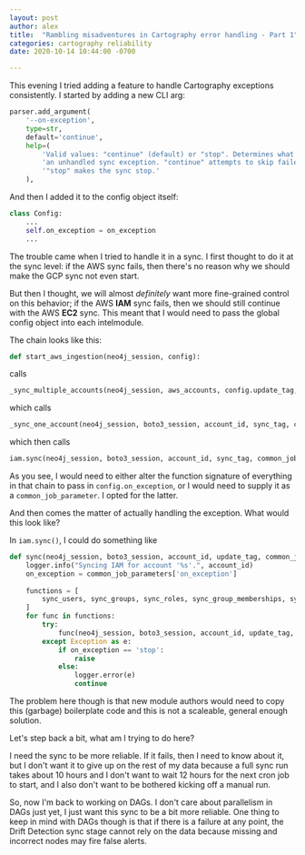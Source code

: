 ```yaml
---
layout: post
author: alex
title:  "Rambling misadventures in Cartography error handling - Part 1"
categories: cartography reliability
date: 2020-10-14 10:44:00 -0700

---
```

This evening I tried adding a feature to handle Cartography exceptions consistently. I started by adding a new CLI arg:

```python
parser.add_argument(
    '--on-exception',
    type=str,
    default='continue',
    help=(
        'Valid values: "continue" (default) or "stop". Determines what cartography will do when it encounters'
        'an unhandled sync exception. "continue" attempts to skip failed instructions and keep going, and'
        '"stop" makes the sync stop.'
    ),
```

And then I added it to the config object itself:

```python
class Config:
	...
	self.on_exception = on_exception
	...
```

The trouble came when I tried to handle it in a sync. I first thought to do it at the sync level: if the AWS sync fails, then there's no reason why we should make the GCP sync not even start.

But then I thought, we will almost _definitely_ want more fine-grained control on this behavior; if the AWS **IAM** sync fails, then we should still continue with the AWS **EC2** sync. This meant that I would need to pass the global config object into each intelmodule.

The chain looks like this: 

```python
def start_aws_ingestion(neo4j_session, config):
```

calls

```python
_sync_multiple_accounts(neo4j_session, aws_accounts, config.update_tag, common_job_parameters)
```

which calls

```python
_sync_one_account(neo4j_session, boto3_session, account_id, sync_tag, common_job_parameters)
```

which then calls
```python
iam.sync(neo4j_session, boto3_session, account_id, sync_tag, common_job_parameters)
```

As you see, I would need to either alter the function signature of everything in that chain to pass in `config.on_exception`, or I would need to supply it as a `common_job_parameter`. I opted for the latter.

And then comes the matter of actually handling the exception. What would this look like?

In `iam.sync()`, I could do something like

```python
def sync(neo4j_session, boto3_session, account_id, update_tag, common_job_parameters):
    logger.info("Syncing IAM for account '%s'.", account_id)
    on_exception = common_job_parameters['on_exception']
    
    functions = [
        sync_users, sync_groups, sync_roles, sync_group_memberships, sync_user_access_keys
    ]
    for func in functions:
        try:
            func(neo4j_session, boto3_session, account_id, update_tag, common_job_parameters)
        except Exception as e:
            if on_exception == 'stop':
                raise
            else:
                logger.error(e)
                continue
```

The problem here though is that new module authors would need to copy this (garbage) boilerplate code and this is not a scaleable, general enough solution.

Let's step back a bit, what am I trying to do here?

I need the sync to be more reliable. If it fails, then I need to know about it, but I don't want it to give up on the rest of my data because a full sync run takes about 10 hours and I don't want to wait 12 hours for the next cron job to start, and I also don't want to be bothered kicking off a manual run.

So, now I'm back to working on DAGs. I don't care about parallelism in DAGs just yet, I just want this sync to be a bit more reliable. One thing to keep in mind with DAGs though is that if there is a failure at any point, the Drift Detection sync stage cannot rely on the data because missing and incorrect nodes may fire false alerts.
